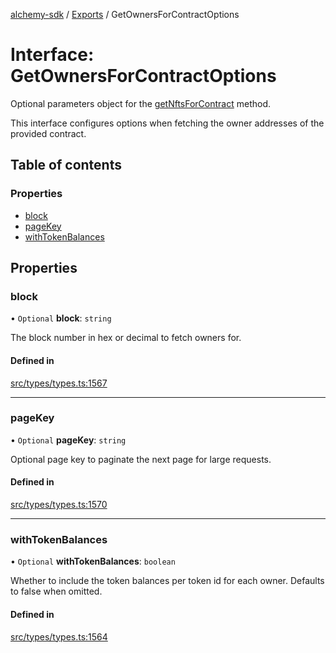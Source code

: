 [alchemy-sdk](../README.md) / [Exports](../modules.md) / GetOwnersForContractOptions

# Interface: GetOwnersForContractOptions

Optional parameters object for the [getNftsForContract](../classes/NftNamespace.md#getnftsforcontract) method.

This interface configures options when fetching the owner addresses of the
provided contract.

## Table of contents

### Properties

- [block](GetOwnersForContractOptions.md#block)
- [pageKey](GetOwnersForContractOptions.md#pagekey)
- [withTokenBalances](GetOwnersForContractOptions.md#withtokenbalances)

## Properties

### block

• `Optional` **block**: `string`

The block number in hex or decimal to fetch owners for.

#### Defined in

[src/types/types.ts:1567](https://github.com/alchemyplatform/alchemy-sdk-js/blob/7bf2430/src/types/types.ts#L1567)

___

### pageKey

• `Optional` **pageKey**: `string`

Optional page key to paginate the next page for large requests.

#### Defined in

[src/types/types.ts:1570](https://github.com/alchemyplatform/alchemy-sdk-js/blob/7bf2430/src/types/types.ts#L1570)

___

### withTokenBalances

• `Optional` **withTokenBalances**: `boolean`

Whether to include the token balances per token id for each owner. Defaults
to false when omitted.

#### Defined in

[src/types/types.ts:1564](https://github.com/alchemyplatform/alchemy-sdk-js/blob/7bf2430/src/types/types.ts#L1564)
